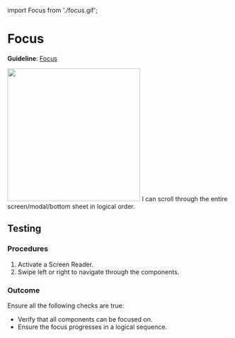 import Focus from './focus.gif';

# Focus

**Guideline**: [Focus](/guidelines/focus)

<img src={Focus} className="zoom-me" width="300" />

<Padding />

<ScreenReader>
    <When title="I'm using a Screen Reader">
        <Then noChildren>I can scroll through the entire screen/modal/bottom sheet in logical order.</Then>
    </When>
</ScreenReader>

## Testing

### Procedures

1. Activate a Screen Reader.
1. Swipe left or right to navigate through the components.

### Outcome

Ensure all the following checks are true:

- Verify that all components can be focused on.
- Ensure the focus progresses in a logical sequence.

